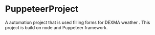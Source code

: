 # PuppeteerProject
A automation project that is used filling forms for DEXMA weather . This project is build on node and Puppeteer  framework.
